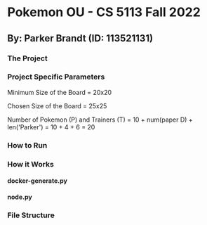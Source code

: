 # Pokemon OU - CS 5113 Fall 2022
## By: Parker Brandt (ID: 113521131) 


### The Project


### Project Specific Parameters

Minimum Size of the Board = 20x20

Chosen Size of the Board = 25x25

Number of Pokemon (P) and Trainers (T)
    = 10 + num(paper D) + len('Parker')
    = 10 + 4 + 6
    = 20


### How to Run


### How it Works

#### docker-generate.py

#### node.py


### File Structure